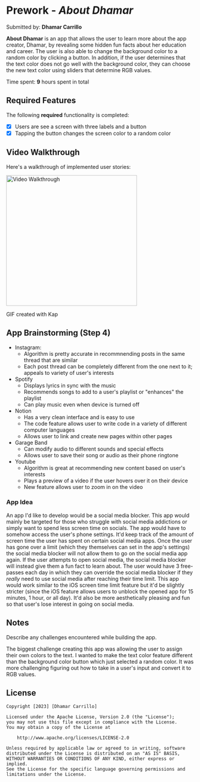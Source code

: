 # Prework - *About Dhamar*

Submitted by: **Dhamar Carrillo**

**About Dhamar** is an app that allows the user to learn more about the app creator, Dhamar, by revealing some hidden fun facts about her education and career. The user is also able to change the background color to a random color by clicking a button. In addition, if the user determines that the text color does not go well with the background color, they can choose the new text color using sliders that determine RGB values.  

Time spent: **9** hours spent in total

## Required Features

The following **required** functionality is completed:

- [x] Users are see a screen with three labels and a button
- [x] Tapping the button changes the screen color to a random color
 
## Video Walkthrough

Here's a walkthrough of implemented user stories:

<img src='https://i.imgur.com/uKrT1oR.gif' title='Video Walkthrough' width='350px' alt='Video Walkthrough' />


GIF created with Kap

## App Brainstorming (Step 4)

- Instagram:
  - Algorithm is pretty accurate in recommnending posts in the same thread that are similar
  - Each post thread can be completely different from the one next to it; appeals to variety of user's interests
- Spotify
  - Displays lyrics in sync with the music
  - Recommends songs to add to a user's playlist or "enhances" the playlist
  - Can play music even when device is turned off
- Notion
  - Has a very clean interface and is easy to use
  - The code feature allows user to write code in a variety of different computer languages
  - Allows user to link and create new pages within other pages
- Garage Band
  - Can modify audio to different sounds and special effects
  - Allows user to save their song or audio as their phone ringtone
- Youtube
  - Algorithm is great at recommending new content based on user's interests
  - Plays a preview of a video if the user hovers over it on their device
  - New feature allows user to zoom in on the video

### App Idea

An app I'd like to develop would be a social media blocker. This app would mainly be targeted for those who struggle with social media addictions or simply want to spend less screen time on socials. The app would have to somehow access the user's phone settings. It'd keep track of the amount of screen time the user has spent on certain social media apps. Once the user has gone over a limit (which they themselves can set in the app's settings) the social media blocker will not allow them to go on the social media app again. If the user attempts to open social media, the social media blocker will instead give them a fun fact to learn about. The user would have 3 free-passes each day in which they can override the social media blocker if they *really* need to use social media after reaching their time limit. This app would work similar to the iOS screen time limit feature but it'd be slightly stricter (since the iOS feature allows users to unblock the opened app for 15 minutes, 1 hour, or all day). It'd also be more aesthetically pleasing and fun so that user's lose interest in going on social media. 


## Notes

Describe any challenges encountered while building the app.

The biggest challenge creating this app was allowing the user to assign their own colors to the text. I wanted to make the text color feature different than the background color button which just selected a random color. It was more challenging figuring out how to take in a user's input and convert it to RGB values. 

## License

    Copyright [2023] [Dhamar Carrillo]

    Licensed under the Apache License, Version 2.0 (the "License");
    you may not use this file except in compliance with the License.
    You may obtain a copy of the License at

        http://www.apache.org/licenses/LICENSE-2.0

    Unless required by applicable law or agreed to in writing, software
    distributed under the License is distributed on an "AS IS" BASIS,
    WITHOUT WARRANTIES OR CONDITIONS OF ANY KIND, either express or implied.
    See the License for the specific language governing permissions and
    limitations under the License.

